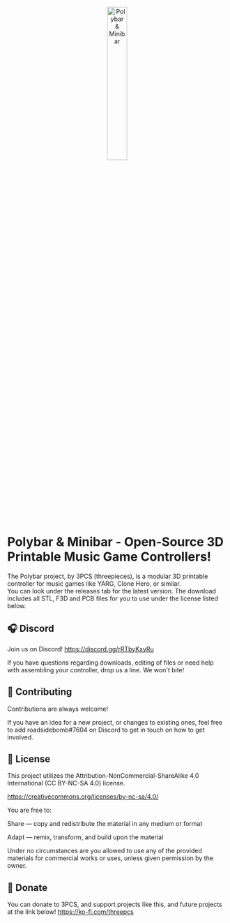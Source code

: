 <br/>
<div align="center">
<img src="https://i.imgur.com/I7idVAG.png" width="30%" alt="Polybar & Minibar">
</div>
    
    
# Polybar & Minibar - Open-Source 3D Printable Music Game Controllers!

<p>The Polybar project, by 3PCS (threepieces), is a modular 3D printable controller for music games like YARG, Clone Hero, or similar.<br /> 
You can look under the releases tab for the latest version. The download includes all STL, F3D and PCB files for you to use under the license listed below.</p>

## 🎧 Discord 

Join us on Discord! https://discord.gg/rRTbyKxyRu

If you have questions regarding downloads, editing of files or need help with assembling your controller, drop us a line. We won't bite!

## 🔨 Contributing

Contributions are always welcome!

If you have an idea for a new project, or changes to existing ones, feel free to add roadsidebomb#7604 on Discord to get in touch on how to get involved.

## 💎 License

This project utilizes the Attribution-NonCommercial-ShareAlike 4.0 International (CC BY-NC-SA 4.0) license.

https://creativecommons.org/licenses/by-nc-sa/4.0/

You are free to:

Share — copy and redistribute the material in any medium or format

Adapt — remix, transform, and build upon the material

Under no circumstances are you allowed to use any of the provided materials for commercial works or uses, unless given permission by the owner.

## 💸 Donate

You can donate to 3PCS, and support projects like this, and future projects at the link below!
https://ko-fi.com/threepcs
